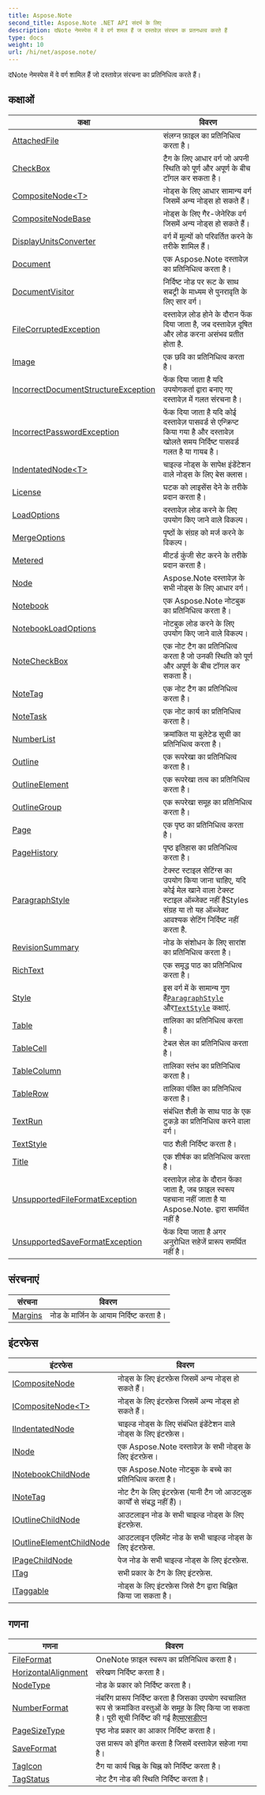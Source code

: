 ```yaml
---
title: Aspose.Note
second_title: Aspose.Note .NET API संदर्भ के लिए
description: दNote नेमस्पेस में वे वर्ग शमल हैं ज दस्तवेज़ संरचन क प्रतनधत्व करते हैं
type: docs
weight: 10
url: /hi/net/aspose.note/
---
```

दNote नेमस्पेस में वे वर्ग शामिल हैं जो दस्तावेज़ संरचना का प्रतिनिधित्व करते हैं।

## कक्षाओं

| कक्षा | विवरण |
| --- | --- |
| [AttachedFile](./attachedfile/) | संलग्न फ़ाइल का प्रतिनिधित्व करता है। |
| [CheckBox](./checkbox/) | टैग के लिए आधार वर्ग जो अपनी स्थिति को पूर्ण और अपूर्ण के बीच टॉगल कर सकता है। |
| [CompositeNode&lt;T&gt;](./compositenode-1/) | नोड्स के लिए आधार सामान्य वर्ग जिसमें अन्य नोड्स हो सकते हैं। |
| [CompositeNodeBase](./compositenodebase/) | नोड्स के लिए गैर-जेनेरिक वर्ग जिसमें अन्य नोड्स हो सकते हैं। |
| [DisplayUnitsConverter](./displayunitsconverter/) | वर्ग में मूल्यों को परिवर्तित करने के तरीके शामिल हैं। |
| [Document](./document/) | एक Aspose.Note दस्तावेज़ का प्रतिनिधित्व करता है। |
| [DocumentVisitor](./documentvisitor/) | निर्दिष्ट नोड पर रूट के साथ सबट्री के माध्यम से पुनरावृति के लिए सार वर्ग। |
| [FileCorruptedException](./filecorruptedexception/) | दस्तावेज़ लोड होने के दौरान फेंक दिया जाता है, जब दस्तावेज़ दूषित और लोड करना असंभव प्रतीत होता है. |
| [Image](./image/) | एक छवि का प्रतिनिधित्व करता है। |
| [IncorrectDocumentStructureException](./incorrectdocumentstructureexception/) | फेंक दिया जाता है यदि उपयोगकर्ता द्वारा बनाए गए दस्तावेज़ में गलत संरचना है। |
| [IncorrectPasswordException](./incorrectpasswordexception/) | फेंक दिया जाता है यदि कोई दस्तावेज़ पासवर्ड से एन्क्रिप्ट किया गया है और दस्तावेज़ खोलते समय निर्दिष्ट पासवर्ड गलत है या गायब है। |
| [IndentatedNode&lt;T&gt;](./indentatednode-1/) | चाइल्ड नोड्स के सापेक्ष इंडेंटेशन वाले नोड्स के लिए बेस क्लास। |
| [License](./license/) | घटक को लाइसेंस देने के तरीके प्रदान करता है। |
| [LoadOptions](./loadoptions/) | दस्तावेज़ लोड करने के लिए उपयोग किए जाने वाले विकल्प। |
| [MergeOptions](./mergeoptions/) | पृष्ठों के संग्रह को मर्ज करने के विकल्प। |
| [Metered](./metered/) | मीटर्ड कुंजी सेट करने के तरीके प्रदान करता है। |
| [Node](./node/) | Aspose.Note दस्तावेज़ के सभी नोड्स के लिए आधार वर्ग। |
| [Notebook](./notebook/) | एक Aspose.Note नोटबुक का प्रतिनिधित्व करता है। |
| [NotebookLoadOptions](./notebookloadoptions/) | नोटबुक लोड करने के लिए उपयोग किए जाने वाले विकल्प। |
| [NoteCheckBox](./notecheckbox/) | एक नोट टैग का प्रतिनिधित्व करता है जो उनकी स्थिति को पूर्ण और अपूर्ण के बीच टॉगल कर सकता है। |
| [NoteTag](./notetag/) | एक नोट टैग का प्रतिनिधित्व करता है। |
| [NoteTask](./notetask/) | एक नोट कार्य का प्रतिनिधित्व करता है। |
| [NumberList](./numberlist/) | क्रमांकित या बुलेटेड सूची का प्रतिनिधित्व करता है। |
| [Outline](./outline/) | एक रूपरेखा का प्रतिनिधित्व करता है। |
| [OutlineElement](./outlineelement/) | एक रूपरेखा तत्व का प्रतिनिधित्व करता है। |
| [OutlineGroup](./outlinegroup/) | एक रूपरेखा समूह का प्रतिनिधित्व करता है। |
| [Page](./page/) | एक पृष्ठ का प्रतिनिधित्व करता है। |
| [PageHistory](./pagehistory/) | पृष्ठ इतिहास का प्रतिनिधित्व करता है। |
| [ParagraphStyle](./paragraphstyle/) | टेक्स्ट स्टाइल सेटिंग्स का उपयोग किया जाना चाहिए, यदि कोई मेल खाने वाला टेक्स्ट स्टाइल ऑब्जेक्ट नहीं हैStyles संग्रह या तो यह ऑब्जेक्ट आवश्यक सेटिंग निर्दिष्ट नहीं करता है. |
| [RevisionSummary](./revisionsummary/) | नोड के संशोधन के लिए सारांश का प्रतिनिधित्व करता है। |
| [RichText](./richtext/) | एक समृद्ध पाठ का प्रतिनिधित्व करता है। |
| [Style](./style/) | इस वर्ग में के सामान्य गुण हैं[`ParagraphStyle`](../aspose.note/paragraphstyle/) और[`TextStyle`](../aspose.note/textstyle/) कक्षाएं. |
| [Table](./table/) | तालिका का प्रतिनिधित्व करता है। |
| [TableCell](./tablecell/) | टेबल सेल का प्रतिनिधित्व करता है। |
| [TableColumn](./tablecolumn/) | तालिका स्तंभ का प्रतिनिधित्व करता है। |
| [TableRow](./tablerow/) | तालिका पंक्ति का प्रतिनिधित्व करता है। |
| [TextRun](./textrun/) | संबंधित शैली के साथ पाठ के एक टुकड़े का प्रतिनिधित्व करने वाला वर्ग। |
| [TextStyle](./textstyle/) | पाठ शैली निर्दिष्ट करता है। |
| [Title](./title/) | एक शीर्षक का प्रतिनिधित्व करता है। |
| [UnsupportedFileFormatException](./unsupportedfileformatexception/) | दस्तावेज़ लोड के दौरान फेंका जाता है, जब फ़ाइल स्वरूप पहचाना नहीं जाता है या Aspose.Note. द्वारा समर्थित नहीं है |
| [UnsupportedSaveFormatException](./unsupportedsaveformatexception/) | फेंक दिया जाता है अगर अनुरोधित सहेजें प्रारूप समर्थित नहीं है। |
## संरचनाएं

| संरचना | विवरण |
| --- | --- |
| [Margins](./margins/) | नोड के मार्जिन के आयाम निर्दिष्ट करता है। |
## इंटरफेस

| इंटरफेस | विवरण |
| --- | --- |
| [ICompositeNode](./icompositenode/) | नोड्स के लिए इंटरफ़ेस जिसमें अन्य नोड्स हो सकते हैं। |
| [ICompositeNode&lt;T&gt;](./icompositenode-1/) | नोड्स के लिए इंटरफ़ेस जिसमें अन्य नोड्स हो सकते हैं। |
| [IIndentatedNode](./iindentatednode/) | चाइल्ड नोड्स के लिए संबंधित इंडेंटेशन वाले नोड्स के लिए इंटरफ़ेस। |
| [INode](./inode/) | एक Aspose.Note दस्तावेज़ के सभी नोड्स के लिए इंटरफ़ेस। |
| [INotebookChildNode](./inotebookchildnode/) | एक Aspose.Note नोटबुक के बच्चे का प्रतिनिधित्व करता है। |
| [INoteTag](./inotetag/) | नोट टैग के लिए इंटरफ़ेस (यानी टैग जो आउटलुक कार्यों से संबद्ध नहीं हैं)। |
| [IOutlineChildNode](./ioutlinechildnode/) | आउटलाइन नोड के सभी चाइल्ड नोड्स के लिए इंटरफ़ेस. |
| [IOutlineElementChildNode](./ioutlineelementchildnode/) | आउटलाइन एलिमेंट नोड के सभी चाइल्ड नोड्स के लिए इंटरफ़ेस. |
| [IPageChildNode](./ipagechildnode/) | पेज नोड के सभी चाइल्ड नोड्स के लिए इंटरफ़ेस. |
| [ITag](./itag/) | सभी प्रकार के टैग के लिए इंटरफ़ेस. |
| [ITaggable](./itaggable/) | नोड्स के लिए इंटरफ़ेस जिसे टैग द्वारा चिह्नित किया जा सकता है। |
## गणना

| गणना | विवरण |
| --- | --- |
| [FileFormat](./fileformat/) | OneNote फ़ाइल स्वरूप का प्रतिनिधित्व करता है। |
| [HorizontalAlignment](./horizontalalignment/) | संरेखण निर्दिष्ट करता है। |
| [NodeType](./nodetype/) | नोड के प्रकार को निर्दिष्ट करता है। |
| [NumberFormat](./numberformat/) | नंबरिंग प्रारूप निर्दिष्ट करता है जिसका उपयोग स्वचालित रूप से क्रमांकित वस्तुओं के समूह के लिए किया जा सकता है। पूरी सूची निर्दिष्ट की गई है[एमएसडीएन](https://msdn.microsoft.com/en-us/library/dd923798(v=office.12).aspx) |
| [PageSizeType](./pagesizetype/) | पृष्ठ नोड प्रकार का आकार निर्दिष्ट करता है। |
| [SaveFormat](./saveformat/) | उस प्रारूप को इंगित करता है जिसमें दस्तावेज़ सहेजा गया है। |
| [TagIcon](./tagicon/) | टैग या कार्य चिह्न के चिह्न को निर्दिष्ट करता है। |
| [TagStatus](./tagstatus/) | नोट टैग नोड की स्थिति निर्दिष्ट करता है। |


